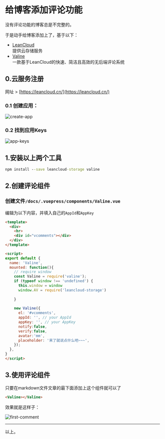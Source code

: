 # 给博客添加评论功能

没有评论功能的博客总是不完整的。

于是动手给博客添加上了，基于以下：
+ [LeanCloud](https://leancloud.cn/)  
  提供云存储服务
+ [Valine](https://valine.js.org/)  
  一款基于LeanCloud的快速、简洁且高效的无后端评论系统

## 0.云服务注册

网址 > [https://leancloud.cn/](https://leancloud.cn/)

### 0.1 创建应用：

![create-app](https://s1.ax1x.com/2019/11/19/MRibFS.jpg)

### 0.2 找到应用Keys

![app-keys](https://s1.ax1x.com/2019/11/19/MRkScd.jpg)

## 1.安装以上两个工具

```cmd
npm install --save leancloud-storage valine
```

## 2.创建评论组件

### 创建文件`/docs/.vuepress/components/Valine.vue`

编辑为以下内容，并填入自己的`AppId`和`AppKey`

```html
<template>
  <div>
    <hr>
    <div id="vcomments"></div>
  </div>
</template>

<script>
export default {
  name: 'Valine',
  mounted: function(){
    // require window 
    const Valine = require('valine');
    if (typeof window !== 'undefined') {
      this.window = window
      window.AV = require('leancloud-storage')
      
    }
     
    new Valine({
      el: '#vcomments',
      appId: '', // your AppId
      appKey: '', // your AppKey
      notify:false,
      verify:false,
      avatar:'mm',
      placeholder: '来了就说点什么吧~~~',
    });
  },
}
</script>
```

## 3.使用评论组件

只要在markdown文件文章的最下面添加上这个组件就可以了

```html
<Valine></Valine>
```

效果就是这样子：

![first-comment](https://s1.ax1x.com/2019/11/19/MRAoe1.jpg)

---

以上。

<Valine></Valine>